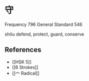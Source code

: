 # 守
Frequency 796
General Standard 546

shǒu
defend, protect, guard, conserve

## References
- [[HSK 5]]
- [[6 Strokes]]
- [[宀 Radical]]